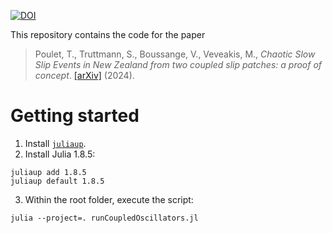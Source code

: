 [![DOI](https://zenodo.org/badge/829978708.svg)](https://zenodo.org/doi/10.5281/zenodo.13300509)

This repository contains the code for the paper 
> Poulet, T., Truttmann,  S., Boussange, V., Veveakis, M., *Chaotic Slow Slip Events in New Zealand from two coupled slip patches: a proof of concept*. [[arXiv]](https://arxiv.org/abs/2411.01688) (2024).

# Getting started
1. Install [`juliaup`](https://github.com/JuliaLang/juliaup).
2. Install Julia 1.8.5:
```
juliaup add 1.8.5
juliaup default 1.8.5
```
3. Within the root folder, execute the script:
```
julia --project=. runCoupledOscillators.jl
```
